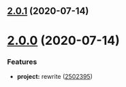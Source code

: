 ## [2.0.1](https://github.com/mengfei0053/ynrm/compare/v2.0.0...v2.0.1) (2020-07-14)

# [2.0.0](https://github.com/mengfei0053/ynrm/compare/v1.1.0...v2.0.0) (2020-07-14)

### Features

- **project:** rewrite ([2502395](https://github.com/mengfei0053/ynrm/commit/2502395061e8106fecc17e52589713da399dd68e))
